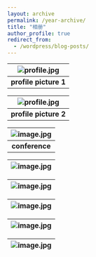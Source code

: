 ```yaml
---
layout: archive
permalink: /year-archive/
title: "相册"
author_profile: true
redirect_from:
  - /wordpress/blog-posts/
---
```


| ![profile.jpg](../images/profile.jpg) |
|:--:|
| <b>profile picture 1 </b>|

| ![profile.jpg](../images/10aab94c51fa9452974b2b3fa1332cc585fcc04a.jpg@942w_1413h_progressive.webp) |
|:--:|
| <b>profile picture 2 </b>|

| ![image.jpg](../images/W020141024386453400645.jpg) |
|:--:|
| <b>conference </b>|

| ![image.jpg](../images/7ba0b3ba9cdccb925b34cb0595cf75c4.temp.jpg) |
|:--:|

| ![image.jpg](../images/80a8fd876acd26ef88572146b3693d9a.jpg) |
|:--:|

| ![image.jpg](../images/75fbeb5b73068e3d450c14f38aeb7d14.jpg) |
|:--:|

| ![image.jpg](../images/092d12f173dcfd8b1aa9a923153e0712.jpg) |
|:--:|

| ![image.jpg](../images/af6d5117e4b24354fe087428d3ff6e75.jpg) |
|:--:|
